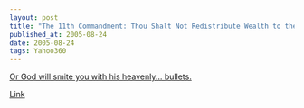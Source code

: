 ```yaml
---
layout: post
title: "The 11th Commandment: Thou Shalt Not Redistribute Wealth to the Poor"
published_at: 2005-08-24
date: 2005-08-24
tags: Yahoo360
---
```


[Or God will smite you with his heavenly... bullets.](http://news.yahoo.com/s/ap/20050823/ap_on_re_us/robertson_assassination;_ylt=Ap1zPGf7XwNdiuuH7WYM7xas0NUE;_ylu=X3oDMTA3b2NibDltBHNlYwM3MTY-)  

[Link]()  